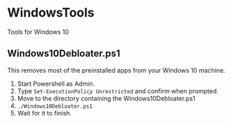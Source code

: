# WindowsTools
Tools for Windows 10

## Windows10Debloater.ps1
This removes most of the preinstalled apps from your Windows 10 machine.
1. Start Powershell as Admin.
2. Type ```Set-ExecutionPolicy Unrestricted``` and confirm when prompted.
3. Move to the directory containing the Windows10Debloater.ps1
4. ```./Windows10Debloater.ps1```
5. Wait for it to finish.

